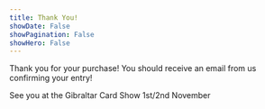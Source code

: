 ```yaml
---
title: Thank You!
showDate: False
showPagination: False
showHero: False
---
```


Thank you for your purchase! You should receive an email from us confirming your entry! 

See you at the Gibraltar Card Show 1st/2nd November
